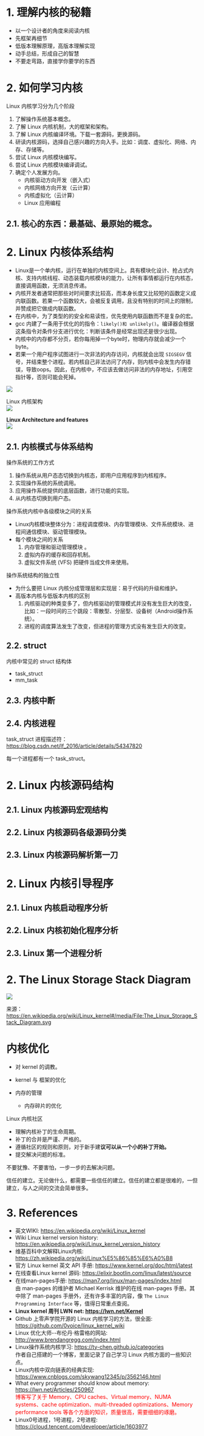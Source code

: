 <!--
 * @Author: JohnJeep
 * @Date: Wednesday, August 19th 2020, 18:58:33 PM
 * @LastEditors: JohnJeep
 * @LastEditTime: 2025-04-04 19:15:18
 * @Description: Linux kernal 学习
 * Copyright (c) 2022 by JohnJeep, All Rights Reserved. 
-->

# 1. 理解内核的秘籍
- 以一个设计者的角度来阅读内核
- 先框架再细节
- 低版本理解原理，高版本理解实现
- 动手总结，形成自己的智慧
- 不要走弯路，直接学你要学的东西


# 2. 如何学习内核
Linux 内核学习分为几个阶段

1. 了解操作系统基本概念。
2. 了解 Linux 内核机制，大的框架和架构。
3. 了解 Linux 内核编译环境。下载一套源码，更换源码。
4. 研读内核源码，选择自己感兴趣的方向入手。比如：调度、虚拟化、网络、内存、存储等。
5. 尝试 Linux 内核模块编写。
6. 尝试 Linux 内核模块编译调试。
7. 确定个人发展方向。
   - 内核驱动方向开发（嵌入式）
   - 内核网络方向开发（云计算）
   - 内核虚拟化（云计算）
   - Linux 应用编程


## 2.1. 核心的东西：最基础、最原始的概念。


# 2. Linux 内核体系结构
- Linux是一个单内核，运行在单独的内核空间上。具有模块化设计、抢占式内核、支持内核线程、动态装载内核模块的能力，让所有事情都运行在内核态，直接调用函数，无须消息传递。
- 内核开发者通常把那些对时间要求比较高，而本身长度又比较短的函数定义成内联函数。若果一个函数较大，会被反复调用，且没有特别的时间上的限制，并赞成把它做成内联函数。
- 在内核中，为了类型的的安全和易读性，优先使用内联函数而不是复杂的宏。
- gcc 内建了一条用于优化的的指令：`likely()和 unlikely()`。编译器会根据这条指令对条件分支进行优化：判断该条件是经常出现还是很少出现。
- 内核中的内存都不分页，若你每用掉一个byte时，物理内存就会减少一个byte。
- 若果一个用户程序试图进行一次非法的内存访问，内核就会出现 `SIGSEGV` 信号，并结束整个进程。若内核自己非法访问了内存，则内核中会发生内存错误，导致oops。因此，在内核中，不应该去做访问非法的内存地址，引用空指针等，否则可能会死掉。   
<img src="./figures/内核源码结构.png">


Linux 内核架构  
<img src="./figures/linux内核架构.png">

**Linux Architecture and features**  
<img src="./figures/Linux_kernel_map.svg">


## 2.1. 内核模式与体系结构
操作系统的工作方式
1. 操作系统从用户态态切换到内核态，即用户应用程序到内核程序。
2. 实现操作系统的系统调用。
3. 应用操作系统提供的底层函数，进行功能的实现。
4. 从内核态切换到用户态。


操作系统内核中各级模块之间的关系
- Linux内核模块整体分为：进程调度模块、内存管理模块、文件系统模块、进程间通信模块、驱动管理模块。
- 每个模块之间的关系
  1. 内存管理和驱动管理模块 。
  2. 虚拟内存的缓存和回存机制。
  3. 虚拟文件系统 (VFS) 把硬件当成文件来使用。


操作系统结构的独立性
- 为什么要把 Linux 内核分成管理层和实现层：易于代码的升级和维护。
- 高版本内核与低版本内核的区别
  1. 内核驱动的种类变多了，但内核驱动的管理模式并没有发生巨大的改变，比如：一段时间的三个跳段：零散型、分层型、设备树（Android操作系统）。
  2. 进程的调度算法发生了改变，但进程的管理方式没有发生巨大的改变。


## 2.2. struct
内核中常见的 struct 结构体
- task_struct
- mm_task


## 2.3. 内核中断


## 2.4. 内核进程
task_struct 进程描述符：https://blog.csdn.net/lf_2016/article/details/54347820

每一个进程都有一个 task_struct。


# 2. Linux 内核源码结构


## 2.1. Linux 内核源码宏观结构


## 2.2. Linux 内核源码各级源码分类


## 2.3. Linux 内核源码解析第一刀


# 2. Linux 内核引导程序


## 2.1. Linux 内核启动程序分析


## 2.2. Linux 内核初始化程序分析


## 2.3. Linux 第一个进程分析


# 2. The Linux Storage Stack Diagram
<img src="./figures/The_Linux_Storage_Stack_Diagram.svg">

来源：https://en.wikipedia.org/wiki/Linux_kernel#/media/File:The_Linux_Storage_Stack_Diagram.svg



# 内核优化

- 对 kernel 的调教。

- kernel 与 框架的优化
- 内存的管理 
  - 内存碎片的优化

Linux 内核社区

- 理解内核补丁的生命周期。
- 补丁的合并是严谨、严格的。
- 遵循社区的规则和原则，对于新手建**议可以从一个小的补丁开始。**
- 提交解决问题的标准。

不要犹豫、不要害怕，一步一步的去解决问题。

信任的建立。无论做什么，都需要一些信任的建立。信任的建立都是很难的，一但建立，与人之间的交流会简单很多。



# 3. References

- 英文WIKI: https://en.wikipedia.org/wiki/Linux_kernel
- Wiki Linux kernel version history: https://en.wikipedia.org/wiki/Linux_kernel_version_history
- 维基百科中文解释Linux内核: https://zh.wikipedia.org/wiki/Linux%E5%86%85%E6%A0%B8
- 官方 Linux kernel 英文 API 手册: https://www.kernel.org/doc/html/latest
- 在线查看Linux kernel 源码: https://elixir.bootlin.com/linux/latest/source
- 在线man-pages手册: https://man7.org/linux/man-pages/index.html   
  由 man-pages 的维护者 Michael Kerrisk 维护的在线 man-pages 手册。其中除了 man-pages 手册外，还有许多丰富的内容，像 `The Linux Programming Interface` 等，值得日常重点查阅。
-  **Linux kernel 周刊 LWN net: https://lwn.net/Kernel**
- Github 上零声学院开源的 Linux 内核学习的方法，很全面: https://github.com/0voice/linux_kernel_wiki
- Linux 优化大师--布伦丹·格雷格的网站: http://www.brendangregg.com/index.html
- Linux操作系统内核学习: https://ty-chen.github.io/categories  
  作者自己搭建的一个博客，里面记录了自己学习 Linux 内核方面的一些知识点。
- Linux内核中双向链表的经典实现: https://www.cnblogs.com/skywang12345/p/3562146.html
- What every programmer should know about memory: https://lwn.net/Articles/250967   
  <font color=red>博客写了关于 Memory、CPU caches、Virtual memory、NUMA systems、cache optimization、multi-threaded optimizations、Memory performance tools 等各个方面的知识，质量很高，需要细细的琢磨。</font>
- Linux0号进程，1号进程，2号进程: https://cloud.tencent.com/developer/article/1603977


